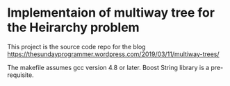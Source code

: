 
<h1>Implementaion of multiway tree for the Heirarchy problem</h1>

This project is the source code repo for the blog https://thesundayprogrammer.wordpress.com/2019/03/11/multiway-trees/

The makefile assumes gcc version 4.8 or later. Boost String library is a pre-requisite.

















